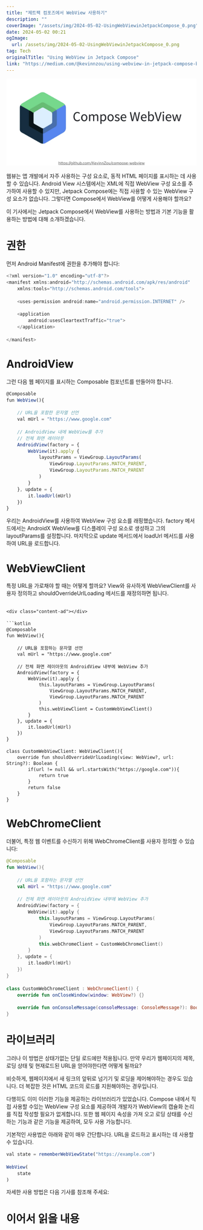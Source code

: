 ```yaml
---
title: "제트팩 컴포즈에서 WebView 사용하기"
description: ""
coverImage: "/assets/img/2024-05-02-UsingWebViewinJetpackCompose_0.png"
date: 2024-05-02 00:21
ogImage: 
  url: /assets/img/2024-05-02-UsingWebViewinJetpackCompose_0.png
tag: Tech
originalTitle: "Using WebView in Jetpack Compose"
link: "https://medium.com/@kevinnzou/using-webview-in-jetpack-compose-bbf5991cfd14"
---
```



<img src="/assets/img/2024-05-02-UsingWebViewinJetpackCompose_0.png" />

웹뷰는 앱 개발에서 자주 사용하는 구성 요소로, 동적 HTML 페이지를 표시하는 데 사용할 수 있습니다. Android View 시스템에서는 XML에 직접 WebView 구성 요소를 추가하여 사용할 수 있지만, Jetpack Compose에는 직접 사용할 수 있는 WebView 구성 요소가 없습니다. 그렇다면 Compose에서 WebView를 어떻게 사용해야 할까요?

이 기사에서는 Jetpack Compose에서 WebView를 사용하는 방법과 기본 기능을 활용하는 방법에 대해 소개하겠습니다.

# 권한

<div class="content-ad"></div>

먼저 Android Manifest에 권한을 추가해야 합니다:

```js
<?xml version="1.0" encoding="utf-8"?>
<manifest xmlns:android="http://schemas.android.com/apk/res/android"
    xmlns:tools="http://schemas.android.com/tools">

    <uses-permission android:name="android.permission.INTERNET" />

    <application
        android:usesCleartextTraffic="true">
    </application>

</manifest>
```

# AndroidView

그런 다음 웹 페이지를 표시하는 Composable 컴포넌트를 만들어야 합니다.

<div class="content-ad"></div>

```js
@Composable
fun WebView(){
  
    // URL을 포함한 문자열 선언
    val mUrl = "https://www.google.com"
  
    // AndroidView 내에 WebView를 추가
    // 전체 화면 레이아웃
    AndroidView(factory = {
        WebView(it).apply {
            layoutParams = ViewGroup.LayoutParams(
                ViewGroup.LayoutParams.MATCH_PARENT,
                ViewGroup.LayoutParams.MATCH_PARENT
            )
        }
    }, update = {
        it.loadUrl(mUrl)
    })
}
```

우리는 AndroidView를 사용하여 WebView 구성 요소를 래핑했습니다. factory 메서드에서는 AndroidX WebView를 디스플레이 구성 요소로 생성하고 그의 layoutParams를 설정합니다. 마지막으로 update 메서드에서 loadUrl 메서드를 사용하여 URL을 로드합니다.

# WebViewClient

특정 URL을 가로채야 할 때는 어떻게 할까요? View와 유사하게 WebViewClient를 사용자 정의하고 shouldOverrideUrlLoading 메서드를 재정의하면 됩니다.
```

<div class="content-ad"></div>

```kotlin
@Composable
fun WebView(){
  
    // URL을 포함하는 문자열 선언
    val mUrl = "https://www.google.com"
  
    // 전체 화면 레이아웃의 AndroidView 내부에 WebView 추가
    AndroidView(factory = {
        WebView(it).apply {
            this.layoutParams = ViewGroup.LayoutParams(
                ViewGroup.LayoutParams.MATCH_PARENT,
                ViewGroup.LayoutParams.MATCH_PARENT
            )
            this.webViewClient = CustomWebViewClient()
        }
    }, update = {
        it.loadUrl(mUrl)
    })
}

class CustomWebViewClient: WebViewClient(){
    override fun shouldOverrideUrlLoading(view: WebView?, url: String?): Boolean {
        if(url != null && url.startsWith("https://google.com")){
            return true
        }
        return false
    }
}
```

# WebChromeClient

더불어, 특정 웹 이벤트를 수신하기 위해 WebChromeClient를 사용자 정의할 수 있습니다:

```kotlin
@Composable
fun WebView(){
  
    // URL을 포함하는 문자열 선언
    val mUrl = "https://www.google.com"
  
    // 전체 화면 레이아웃의 AndroidView 내부에 WebView 추가
    AndroidView(factory = {
        WebView(it).apply {
            this.layoutParams = ViewGroup.LayoutParams(
                ViewGroup.LayoutParams.MATCH_PARENT,
                ViewGroup.LayoutParams.MATCH_PARENT
            )
            this.webChromeClient = CustomWebChromeClient()
        }
    }, update = {
        it.loadUrl(mUrl)
    })
}

class CustomWebChromeClient : WebChromeClient() {
    override fun onCloseWindow(window: WebView?) {}
    
    override fun onConsoleMessage(consoleMessage: ConsoleMessage?): Boolean {}
}
```

<div class="content-ad"></div>

# 라이브러리

그러나 이 방법은 상태가없는 단일 로드에만 적용됩니다. 만약 우리가 웹페이지의 제목, 로딩 상태 및 현재로드된 URL을 얻어야한다면 어떻게 될까요?

비슷하게, 웹페이지에서 새 링크의 앞뒤로 넘기기 및 로딩을 제어해야하는 경우도 있습니다. 더 복잡한 것은 HTML 코드의 로드를 지원해야하는 경우입니다.

다행히도 이미 이러한 기능을 제공하는 라이브러리가 있었습니다. Compose 내에서 직접 사용할 수있는 WebView 구성 요소를 제공하여 개발자가 WebView의 캡슐화 논리를 직접 작성할 필요가 없게합니다. 또한 웹 페이지 속성을 가져 오고 로딩 상태를 수신하는 기능과 같은 기능을 제공하여, 모두 사용 가능합니다.

<div class="content-ad"></div>

기본적인 사용법은 아래와 같이 매우 간단합니다. URL을 로드하고 표시하는 데 사용할 수 있습니다.

```js
val state = rememberWebViewState("https://example.com")

WebView(
    state
)
```

자세한 사용 방법은 다음 기사를 참조해 주세요:

# 이어서 읽을 내용